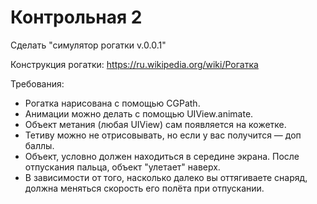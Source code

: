 # Контрольная 2

Сделать "симулятор рогатки v.0.0.1"

Конструкция рогатки: https://ru.wikipedia.org/wiki/Рогатка

Требования:

* Рогатка нарисована с помощью CGPath.
* Анимации можно делать с помощью UIView.animate.
* Объект метания (любая UIView) сам появляется на кожетке.
* Тетиву можно не отрисовывать, но если у вас получится — доп баллы.
* Объект, условно должен находиться в середине экрана. После отпускания пальца, объект "улетает" наверх.
* В зависимости от того, насколько далеко вы оттягиваете снаряд, должна меняться скорость его полёта при отпускании.
